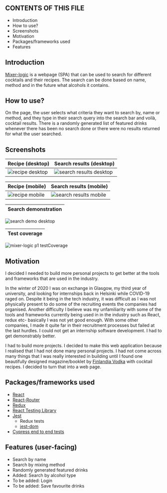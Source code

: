 CONTENTS OF THIS FILE
---------------------

 * Introduction
 * How to use?
 * Screenshots
 * Motivation
 * Packages/frameworks used
 * Features
 
## Introduction
[Mixer-logic](http://mixer-logic.surge.sh) is a webpage (SPA) that can be used to search for different cocktails and their recipes. The search can be done based on name, method and in the future what alcohols it contains.

## How to use?
On the page, the user selects what criteria they want to search by, name or method, and they type in their search query into the search bar and voilà, cocktail results. 
There is a randomly generated list of featured drinks whenever there has been no search done or there were no results returned for what the user searched.

## Screenshots

| Recipe (desktop)   | Search results (desktop) |
|------------|-------------| 
| ![recipe desktop](https://user-images.githubusercontent.com/33485810/86541137-37d1c680-bf13-11ea-9b61-ea9c93a5ecdf.jpg) | ![search results desktop](https://user-images.githubusercontent.com/33485810/86541144-44eeb580-bf13-11ea-9098-e735c92311a3.jpg) |

| Recipe (mobile)   | Search results (mobile) |
|------------|-------------| 
| ![recipe mobile](https://user-images.githubusercontent.com/33485810/86541150-4cae5a00-bf13-11ea-96fb-515dcd81aca2.jpg) | ![search results mobile](https://user-images.githubusercontent.com/33485810/86541158-55069500-bf13-11ea-9709-a2246df7087c.jpg) |

| Search demonstration |
|-------------|
![search demo desktop](https://user-images.githubusercontent.com/33485810/86541209-cba39280-bf13-11ea-8734-f64b323cb1f3.gif)

| Test coverage |
|-------------|
![mixer-logic p1 testCoverage](https://user-images.githubusercontent.com/33485810/90562858-8e395280-e1ab-11ea-994c-728e31d8bf39.png)

## Motivation
 I decided I needed to build more personal projects to get better at the tools
 and frameworks that are used in the industry.

In the winter of 2020 I was on exchange in Glasgow, my third year of university,
and looking for internships back in Helsinki while COVID-19 raged on. Despite
it being in the tech industry, it was difficult as I was not physically present 
to do some of the recruiting events the companies had organised. Another 
difficulty I believe was my unfamiliarity with some of the tools and frameworks
currently being used in in the industry such as React, redux etc- basically I 
was not yet good enough. With some other companies, I made it quite far in their
recruitment processes but failed at the last hurdles. I could not get an 
internship software development. I had to get demonstrably better.

I had to build more projects. I decided to make this web application because I 
realised that I had not done many personal projects. I had not come across many 
things that I was really interested in building until I found one beautifully 
designed magazine/booklet by [Finlandia Vodka](https://www.finlandia.com/en/) with cocktail recipes. I decided to turn that into a web page. 

## Packages/frameworks used
* [React](https://reactjs.org/)
* [React-Router](https://reacttraining.com/react-router/)
* [Redux](https://react-redux.js.org/)
* [React Testing Library](https://testing-library.com)
* [Jest](https://jestjs.io/)
  * Redux tests
  * [jest-dom](https://github.com/testing-library/jest-dom#jest-dom)
* [Cypress end to end tests](https://www.cypress.io/)



 ## Features (user-facing)
 * Search by name
 * Search by mixing method
 * Randomly generated featured drinks
 * Added: Search by alcohol type
 * To be added: Login
 * To be added: Save favourite drinks
 